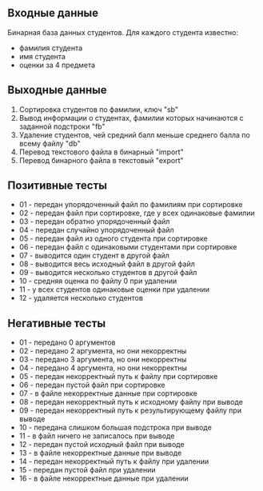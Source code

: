 ## Входные данные
Бинарная база данных студентов. Для каждого студента известно:
- фамилия студента
- имя студента
- оценки за 4 предмета

## Выходные данные
1) Сортировка студентов по фамилии, ключ "sb"
2) Вывод информации о студентах, фамилии которых начинаются с заданной подстроки "fb"
3) Удаление студентов, чей средний балл меньше среднего балла по всему файлу "db"
4) Перевод текстового файла в бинарный "import"
5) Перевод бинарного файла в текстовый "export"

## Позитивные тесты
- 01 - передан упорядоченный файл по фамилиям при сортировке
- 02 - передан файл при сортировке, где у всех одинаковые фамилии
- 03 - передан обратно упорядоченный файл
- 04 - передан случайно упорядоченный файл
- 05 - передан файл из одного студента при сортировке
- 06 - передан файл с одинаковыми студентами при сортировке
- 07 - выводится один студент в другой файл
- 08 - выводится весь исходный файл в другой файл
- 09 - выводится несколько студентов в другой файл
- 10 - средняя оценка по файлу 0 при удалении
- 11 - у всех студентов одинаковые оценки при удалении
- 12 - удаляется несколько студентов

## Негативные тесты
- 01 - передано 0 аргументов
- 02 - передано 2 аргумента, но они некорректны
- 03 - передано 3 аргумента, но они некорректны
- 04 - передано 4 аргумента, но они некорректны
- 05 - передан некорректный путь к файлу при сортировке
- 06 - передан пустой файл при сортировке
- 07 - в файле некорректные данные при сортировке
- 08 - передан некорректный путь к исходному файлу при выводе
- 09 - передан некорректный путь к результирующему файлу при выводе
- 10 - передана слишком большая подстрока при выводе
- 11 - в файл ничего не записалось при выводе
- 12 - передан пустой исходный файл при выводе
- 13 - в файле некорректные данные при выводе
- 14 - передан некорректный путь к файлу при удалении
- 15 - передан пустой файл при удалении
- 16 - в файле некорректные данные при удалении
